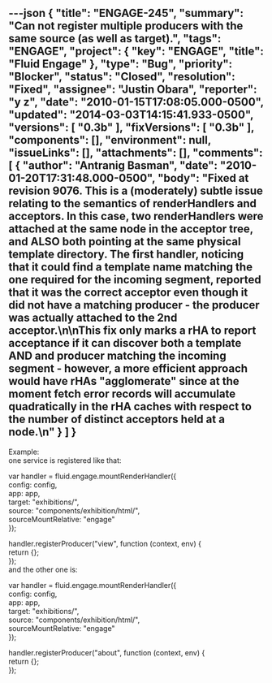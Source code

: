 ---json
{
  "title": "ENGAGE-245",
  "summary": "Can not register multiple producers with the same source (as well as target).",
  "tags": "ENGAGE",
  "project": {
    "key": "ENGAGE",
    "title": "Fluid Engage"
  },
  "type": "Bug",
  "priority": "Blocker",
  "status": "Closed",
  "resolution": "Fixed",
  "assignee": "Justin Obara",
  "reporter": "y z",
  "date": "2010-01-15T17:08:05.000-0500",
  "updated": "2014-03-03T14:15:41.933-0500",
  "versions": [
    "0.3b"
  ],
  "fixVersions": [
    "0.3b"
  ],
  "components": [],
  "environment": null,
  "issueLinks": [],
  "attachments": [],
  "comments": [
    {
      "author": "Antranig Basman",
      "date": "2010-01-20T17:31:48.000-0500",
      "body": "Fixed at revision 9076. This is a (moderately) subtle issue relating to the semantics of renderHandlers and acceptors. In this case, two renderHandlers were attached at the same node in the acceptor tree, and ALSO both pointing at the same physical template directory. The first handler, noticing that it could find a template name matching the one required for the incoming segment, reported that it was the correct acceptor even though it did not have a matching producer - the producer was actually attached to the 2nd acceptor.\n\nThis fix only marks a rHA to report acceptance if it can discover both a template AND and producer matching the incoming segment - however, a more efficient approach would have rHAs \"agglomerate\" since at the moment fetch error records will accumulate quadratically in the rHA caches with respect to the number of distinct acceptors held at a node.\n"
    }
  ]
}
---
Example:\
one service is registered like that:

var handler = fluid.engage.mountRenderHandler({\
config: config,\
app: app,\
target: "exhibitions/",\
source: "components/exhibition/html/",\
sourceMountRelative: "engage"\
});

handler.registerProducer("view", function (context, env) {\
return {};\
});\
and the other one is:

var handler = fluid.engage.mountRenderHandler({\
config: config,\
app: app,\
target: "exhibitions/",\
source: "components/exhibition/html/",\
sourceMountRelative: "engage"\
});

handler.registerProducer("about", function (context, env) {\
return {};\
});

        